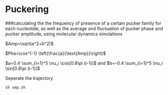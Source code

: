 # Puckering

###calculating the the frequency of presence of a certain pucker family for each nucleotide, as well as the average and fluctuation of pucker phase and pucker amplitude, using molecular dynamics simulations

$Amp=\sqrt(a^2+b^2)$

$Pha=\cos^{-1} \left(\frac{a}{\text{Amp}}\right)$


$a=0.4 \sum_{i=1}^5 \nu_i \cos[0.8\pi (i-1)]$ and $b=-0.4 \sum_{i=1}^5 \nu_i \sin[0.8\pi (i-1)]$

Seperate the trajectory

```
sh sep.sh 

```
